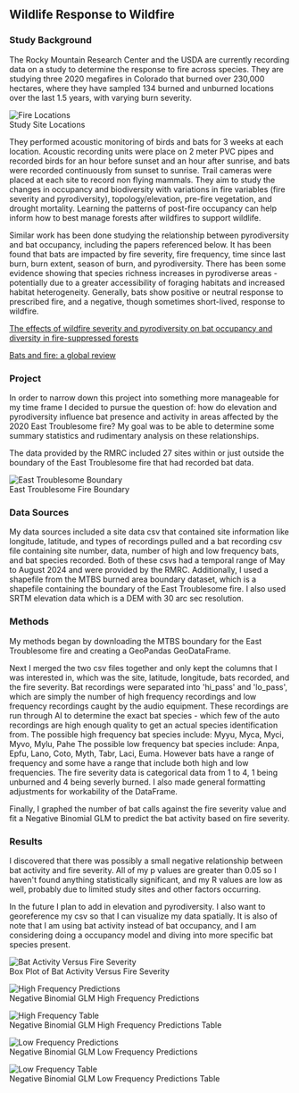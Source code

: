 ## Wildlife Response to Wildfire
### Study Background
The Rocky Mountain Research Center and the USDA are currently recording data on a study to determine the response to fire across species. They are studying three 2020 megafires in Colorado that burned over 230,000 hectares,
where they have sampled 134 burned and unburned locations over the last 1.5 years, with varying burn severity. 

<img 
  src="img/fire_locations.png" 
  alt="Fire Locations" 
  style="max-width:100%; height:auto; display:block; margin-left:auto; margin-right:auto;">
  Study Site Locations
  
They performed acoustic monitoring of birds and bats for 3 weeks at each location. Acoustic recording units were place on 2 meter PVC pipes
and recorded birds for an hour before sunset and an hour after sunrise, and bats were recorded continuously from sunset to sunrise. Trail cameras were placed at each site to record non flying mammals. They aim to study the 
changes in occupancy and biodiversity with variations in fire variables (fire severity and pyrodiversity), topology/elevation, pre-fire vegetation, and drought mortality. Learning the patterns of post-fire occupancy can 
help inform how to best manage forests after wildfires to support wildlife.

Similar work has been done studying the relationship between pyrodiversity and bat occupancy, including the papers referenced below. It has been found that bats are impacted by fire severity, fire frequency, time since last burn, 
burn extent, season of burn, and pyrodiversity. There has been some evidence showing that species richness increases in pyrodiverse areas - potentially due to a greater accessibility of foraging habitats and increased 
habitat heterogeneity. Generally, bats show positive or neutral response to prescribed fire, and a negative, though sometimes short-lived, response to wildfire.

[The effects of wildfire severity and pyrodiversity on bat occupancy and diversity in fire-suppressed forests](https://www.nature.com/articles/s41598-019-52875-2)

[Bats and fire: a global review](https://research.fs.usda.gov/treesearch/63537)

### Project

In order to narrow down this project into something more manageable for my time frame I decided to pursue the question of: how do elevation and pyrodiversity influence bat presence and activity in areas 
affected by the 2020 East Troublesome fire? My goal was to be able to determine some summary statistics and rudimentary analysis on these relationships. 

The data provided by the RMRC included 27 sites within or just outside the boundary of the East Troublesome fire that had recorded bat data. 

<img 
  src="img/et_boundary.png" 
  alt="East Troublesome Boundary" 
  style="max-width:100%; height:auto; display:block; margin-left:auto; margin-right:auto;">
  East Troublesome Fire Boundary
  
### Data Sources
My data sources included a site data csv that contained site information like longitude, latitude, and types of recordings pulled and a bat recording csv file containing site number, data, 
number of high and low frequency bats, and bat species recorded. Both of these csvs had a temporal range of May to August 2024 and were provided by the RMRC. Additionally, I used a shapefile from the MTBS burned
area boundary dataset, which is a shapefile containing the boundary of the East Troublesome fire. I also used SRTM elevation data which is a DEM with 30 arc sec resolution. 

### Methods

My methods began by downloading the MTBS boundary for the East Troublesome fire and creating a GeoPandas GeoDataFrame.

Next I merged the two csv files together and only kept the columns that I was interested in, which was the site, latitude, longitude, bats recorded, and the fire severity. Bat recordings were separated into 'hi_pass' and 'lo_pass', which are simply the number of high frequency recordings and low frequency recordings caught by the audio equipment. These recordings are run through AI to determine the exact bat species - which few of the auto recordings are high enough quality to get an actual species identification from. The possible high frequency bat species include: Myyu, Myca, Myci, Myvo, Mylu, Pahe The possible low frequency bat species include: Anpa, Epfu, Lano, Coto, Myth, Tabr, Laci, Euma. However bats have a range of frequency and some have a range that include both high and low frequencies. The fire severity data is categorical data from 1 to 4, 1 being unburned and 4 being severly burned. I also made general formatting adjustments for workability of the DataFrame.

Finally, I graphed the number of bat calls against the fire severity value and fit a Negative Binomial GLM to predict the bat activity based on fire severity.
  
### Results
I discovered that there was possibly a small negative relationship between bat activity and fire severity. All of my p values are greater than 0.05 so I haven't found anything statistically significant, and my R values are low as well, probably due to limited study sites and other factors occurring. 

In the future I plan to add in elevation and pyrodiversity. I also want to georeference my csv so that I can visualize my data spatially. It is also of note that I am using bat activity instead of bat occupancy, and I am considering doing a occupancy model and diving into more specific bat species present. 

<img 
  src="img/activityseverity.png" 
  alt="Bat Activity Versus Fire Severity" 
  style="max-width:100%; height:auto; display:block; margin-left:auto; margin-right:auto;">
  Box Plot of Bat Activity Versus Fire Severity
  
  <img 
  src="img/hi_pass_predicted.png" 
  alt="High Frequency Predictions" 
  style="max-width:100%; height:auto; display:block; margin-left:auto; margin-right:auto;">
  Negative Binomial GLM High Frequency Predictions
 
  <img 
  src="img/hi_pass_table.png" 
  alt="High Frequency Table" 
  style="max-width:100%; height:auto; display:block; margin-left:auto; margin-right:auto;">
  Negative Binomial GLM High Frequency Predictions Table
  
  <img 
  src="img/lo_pass_predicted.png" 
  alt="Low Frequency Predictions" 
  style="max-width:100%; height:auto; display:block; margin-left:auto; margin-right:auto;">
  Negative Binomial GLM Low Frequency Predictions

  <img
  src="img/lo_pass_table.png" 
  alt="Low Frequency Table" 
  style="max-width:100%; height:auto; display:block; margin-left:auto; margin-right:auto;">
  Negative Binomial GLM Low Frequency Predictions Table
